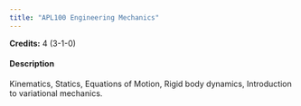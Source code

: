 ```yaml
---
title: "APL100 Engineering Mechanics"
---
```

**Credits:** 4 (3-1-0)

#### Description
Kinematics, Statics, Equations of Motion, Rigid body dynamics, Introduction to variational mechanics.